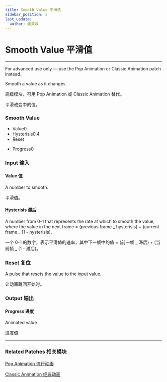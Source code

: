 ```yaml
---
title: Smooth Value 平滑值
sidebar_position: 5
last_update:
  author: 蒯美政
---
```


# Smooth Value 平滑值

---

For advanced use only — use the Pop Animation or Classic Animation patch instead.

Smooth a value as it changes.

高级模块，可用 Pop Animation 或 Classic Animation 替代。

平滑改变中的值。

<div className="patch-container">
    <div className="patch processor">
        <h3>Smooth Value</h3>
        <ul className="inputs">
            <li>Value<span>0</span></li>
            <li>Hysterisis<span>0.4</span></li>
            <li>Reset <span className="patch-pulse-preview"><span className="dot"></span></span></li>
        </ul>
        <ul className="outputs">
            <li>Progress<span>0</span></li>
        </ul>
    </div>
</div>

<div className="port-descriptions">
<div className="inputs">

### Input 输入

#### Value 值

A number to smooth.

平滑值。

#### Hysterisis 滞后

A number from 0-1 that represents the rate at which to smooth the value, where the value in the next frame = (previous frame _ hysterisis) + (current frame _ (1 - hysterisis).

一个 0-1 的数字，表示平滑值的速率，其中下一帧中的值 = (前一帧 _ 滞后) + (当前帧 _ (1 - 滞后)。

### Reset 复位

A pulse that resets the value to the input value.

让动画跳回开始时。

</div>
<div className="outputs">

### Output 输出

#### Progress 进度

Animated value

进度值

</div>
</div>

---

### Related Patches 相关模块

[Pop Animation 流行动画](./Pop%20Animation.md)

[Classic Animation 经典动画](./Classic%20Animation.md)
